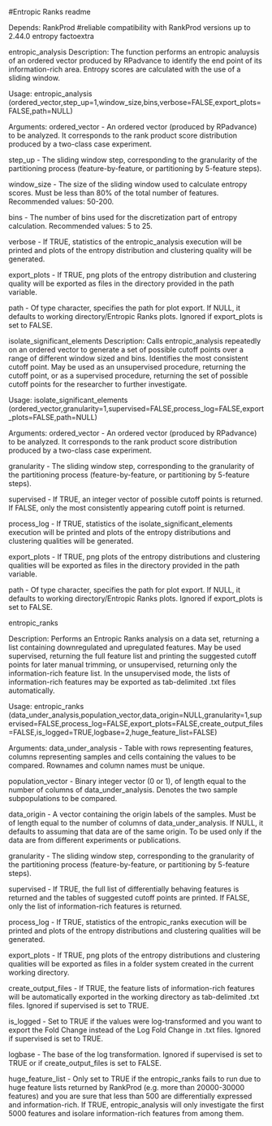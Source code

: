 #Entropic Ranks readme

Depends:
RankProd #reliable compatibility with RankProd versions up to 2.44.0
entropy
factoextra


entropic_analysis
Description: The function performs an entropic analuysis of an ordered vector produced by RPadvance to identify the end point of its information-rich area. Entropy scores are calculated with the use of a sliding window.

Usage: entropic_analysis (ordered_vector,step_up=1,window_size,bins,verbose=FALSE,export_plots=FALSE,path=NULL)

Arguments:
ordered_vector - An ordered vector (produced by RPadvance) to be analyzed. It corresponds to the rank product score distribution produced by a two-class case experiment.

step_up - The sliding window step, corresponding to the granularity of the partitioning process (feature-by-feature, or partitioning by 5-feature steps).

window_size - The size of the sliding window used to calculate entropy scores. Must be less than 80% of the total number of features. Recommended values: 50-200.

bins - The number of bins used for the discretization part of entropy calculation. Recommended values: 5 to 25.

verbose - If TRUE, statistics of the entropic_analysis execution will be printed and plots of the entropy distribution and clustering quality will be generated.

export_plots - If TRUE, png plots of the entropy distribution and clustering quality will be exported as files in the directory provided in the path variable.

path - Of type character, specifies the path for plot export. If NULL, it defaults to working directory/Entropic Ranks plots. Ignored if export_plots is set to FALSE.



isolate_significant_elements
Description: Calls entropic_analysis repeatedly on an ordered vector to generate a set of possible cutoff points over a range of different window sized and bins. Identifies the most consistent cutoff point. May be used as an unsupervised procedure, returning the cutoff point, or as a supervised procedure, returning the set of possible cutoff points for the researcher to further investigate.

Usage: isolate_significant_elements (ordered_vector,granularity=1,supervised=FALSE,process_log=FALSE,export_plots=FALSE,path=NULL)

Arguments:
ordered_vector - An ordered vector (produced by RPadvance) to be analyzed. It corresponds to the rank product score distribution produced by a two-class case experiment.

granularity - The sliding window step, corresponding to the granularity of the partitioning process (feature-by-feature, or partitioning by 5-feature steps).

supervised - If TRUE, an integer vector of possible cutoff points is returned. If FALSE, only the most consistently appearing cutoff point is returned.

process_log - If TRUE, statistics of the isolate_significant_elements execution will be printed and plots of the entropy distributions and clustering qualities will be generated.

export_plots - If TRUE, png plots of the entropy distributions and clustering qualities will be exported as files in the directory provided in the path variable.

path - Of type character, specifies the path for plot export. If NULL, it defaults to working directory/Entropic Ranks plots. Ignored if export_plots is set to FALSE.



entropic_ranks

Description: Performs an Entropic Ranks analysis on a data set, returning a list containing downregulated and upregulated features. May be used supervised, returning the full feature list and printing the suggested cutoff points for later manual trimming, or unsupervised, returning only the information-rich feature list. In the unsupervised mode, the lists of information-rich features may be exported as tab-delimited .txt files automatically.

Usage: entropic_ranks (data_under_analysis,population_vector,data_origin=NULL,granularity=1,supervised=FALSE,process_log=FALSE,export_plots=FALSE,create_output_files=FALSE,is_logged=TRUE,logbase=2,huge_feature_list=FALSE)

Arguments:
data_under_analysis - Table with rows representing features, columns representing samples and cells containing the values to be compared. Rownames and column names must be unique.

population_vector - Binary integer vector (0 or 1), of length equal to the number of columns of data_under_analysis. Denotes the two sample subpopulations to be compared.

data_origin - A vector containing the origin labels of the samples. Must be of length equal to the number of columns of data_under_analysis. If NULL, it defaults to assuming that data are of the same origin. To be used only if the data are from different experiments or publications.

granularity - The sliding window step, corresponding to the granularity of the partitioning process (feature-by-feature, or partitioning by 5-feature steps).

supervised - If TRUE, the full list of differentially behaving features is returned and the tables of suggested cutoff points are printed. If FALSE, only the list of information-rich features is returned.

process_log - If TRUE, statistics of the entropic_ranks execution will be printed and plots of the entropy distributions and clustering qualities will be generated.

export_plots - If TRUE, png plots of the entropy distributions and clustering qualities will be exported as files in a folder system created in the current working directory.

create_output_files - If TRUE, the feature lists of information-rich features will be automatically exported in the working directory as tab-delimited .txt files. Ignored if supervised is set to TRUE.

is_logged - Set to TRUE if the values were log-transformed and you want to export the Fold Change instead of the Log Fold Change in .txt files. Ignored if supervised is set to TRUE.

logbase - The base of the log transformation. Ignored if supervised is set to TRUE or if create_output_files is set to FALSE.

huge_feature_list - Only set to TRUE if the entropic_ranks fails to run due to huge feature lists returned by RankProd (e.g. more than 20000-30000 features) and you are sure that less than 500 are differentially expressed and information-rich. If TRUE, entropic_analysis will only investigate the first 5000 features and isolare information-rich features from among them.
